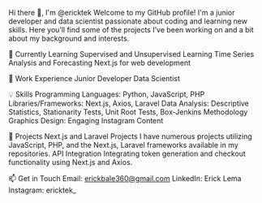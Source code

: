 Hi there 👋, I'm @ericktek
Welcome to my GitHub profile! I'm a junior developer and data scientist passionate about coding and learning new skills. Here you’ll find some of the projects I’ve been working on and a bit about my background and interests.

🌱 Currently Learning
Supervised and Unsupervised Learning
Time Series Analysis and Forecasting
Next.js for web development

💼 Work Experience
Junior Developer
Data Scientist

💡 Skills
Programming Languages: Python, JavaScript, PHP
Libraries/Frameworks: Next.js, Axios, Laravel
Data Analysis: Descriptive Statistics, Stationarity Tests, Unit Root Tests, Box-Jenkins Methodology
Graphics Design: Engaging Instagram Content

🔭 Projects
Next.js and Laravel Projects
I have numerous projects utilizing JavaScript, PHP, and the Next.js, Laravel frameworks available in my repositories.
API Integration
Integrating token generation and checkout functionality using Next.js and Axios.

📫 Get in Touch
Email: erickbale360@gmail.com
LinkedIn: Erick Lema
Instagram: ericktek_

